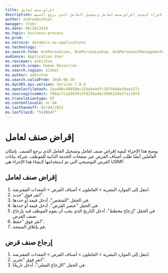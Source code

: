 ```yaml
---
title: إقراض صنف لعامل
description: يوضح هذا الإجراء كيفية إقراض صنف لعامل وتسجيل العامل الذي يرجع الصنف.
author: andreabichsel
manager: tfehr
ms.date: 08/29/2018
ms.topic: business-process
ms.prod: ''
ms.service: dynamics-ax-applications
ms.technology: ''
ms.search.form: HcmPersonLoan, HcmPersonLookup, HcmPersonnelManagementWorkspace
audience: Application User
ms.reviewer: anbichse
ms.search.scope: Human Resources
ms.search.region: Global
ms.author: anbichse
ms.search.validFrom: 2016-06-30
ms.dyn365.ops.version: Version 7.0.0
ms.openlocfilehash: 2ea400c48058bc31ba5e4dfc187564da3bee527c
ms.sourcegitcommit: f8bac7ca2803913fd236adbc3806259a17a110f4
ms.translationtype: HT
ms.contentlocale: ar-SA
ms.lasthandoff: 02/06/2021
ms.locfileid: "5130147"
---
```

# <a name="loan-item-to-a-worker"></a>إقراض صنف لعامل



يوضح هذا الإجراء كيفية إقراض صنف لعامل وتسجيل العامل الذي يرجع الصنف. بإمكان العاملين أيضًا طلب أصناف القرض عبر صفحات الخدمة الذاتية للموظف. شركة بيانات العرض التوضيحي التي تم استخدامها لإنشاء هذا الإجراء هي USMF.


## <a name="loan-item-to-a-worker"></a>إقراض صنف لعامل
1. انتقل إلى الموارد البشرية > العاملون > أصناف القرض > المعدات المقترضة.
2. انقر فوق "جديد".
3. في الحقل "الشخص"، أدخل قيمة أو حددها.
4. في الحقل "عنصر القرض"، أدخل قيمة أو حددها.
5. في الحقل "إرجاع مخطط‬"، أدخل التاريخ الذي يجب أن يقوم الموظف فيه بإرجاع صنف القرض.
6. انقر فوق "حفظ".
7. قم بإغلاق الصفحة.

## <a name="return-a-loan-item"></a>إرجاع صنف قرض
1. انتقل إلى الموارد البشرية > العاملون > أصناف القرض > المعدات المقترضة.
2. انقر فوق "تحرير".
3. في الحقل "الإرجاع الفعلي‬"، أدخل تاريخًا.

